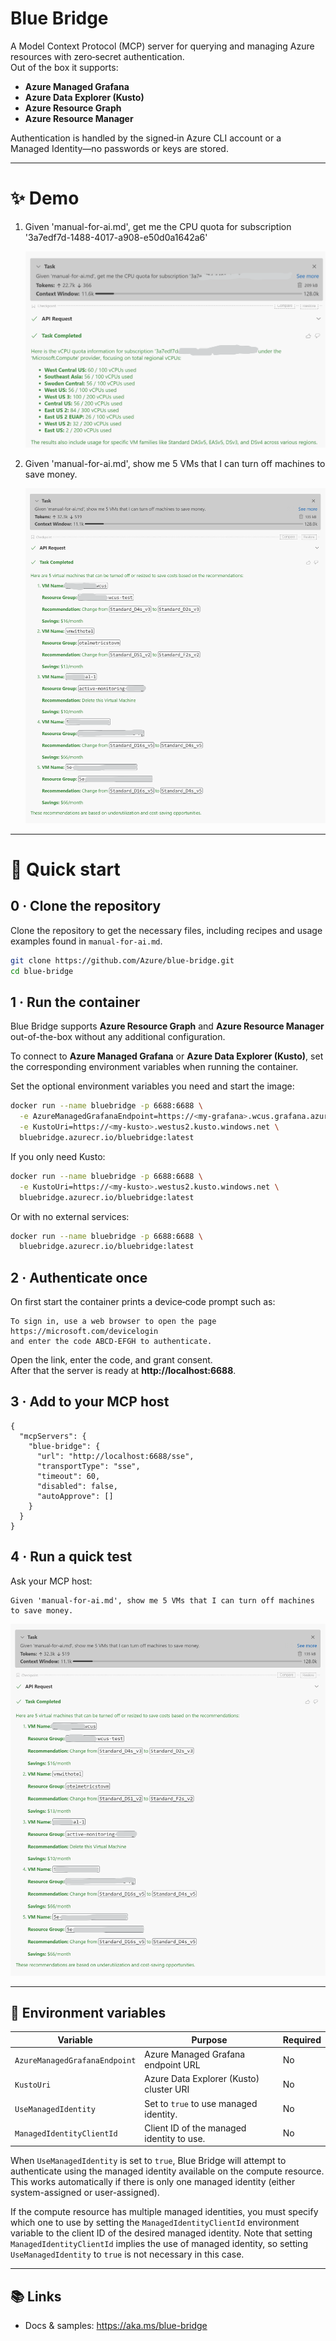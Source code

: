 # Blue Bridge

A Model Context Protocol (MCP) server for querying and managing Azure resources with zero‑secret authentication.  
Out of the box it supports:

- **Azure Managed Grafana**
- **Azure Data Explorer (Kusto)**
- **Azure Resource Graph**
- **Azure Resource Manager**

Authentication is handled by the signed‑in Azure CLI account or a Managed Identity—no passwords or keys are stored.

---

# ✨ Demo

1. Given 'manual-for-ai.md', get me the CPU quota for subscription '3a7edf7d-1488-4017-a908-e50d0a1642a6'

   ![Result](demo-find-cpu-quota-2504.png)

2. Given 'manual-for-ai.md', show me 5 VMs that I can turn off machines to save money.

   ![Result](mcp-suggest-turn-off-vm-2504.png)

---

# 🚀 Quick start

## 0 · Clone the repository

Clone the repository to get the necessary files, including recipes and usage examples found in `manual-for-ai.md`.

```bash
git clone https://github.com/Azure/blue-bridge.git
cd blue-bridge
```

## 1 · Run the container

Blue Bridge supports **Azure Resource Graph** and **Azure Resource Manager** out-of-the-box without any additional configuration.

To connect to **Azure Managed Grafana** or **Azure Data Explorer (Kusto)**, set the corresponding environment variables when running the container.

Set the optional environment variables you need and start the image:

```bash
docker run --name bluebridge -p 6688:6688 \
  -e AzureManagedGrafanaEndpoint=https://<my‑grafana>.wcus.grafana.azure.com \
  -e KustoUri=https://<my‑kusto>.westus2.kusto.windows.net \
  bluebridge.azurecr.io/bluebridge:latest
```

If you only need Kusto:

```bash
docker run --name bluebridge -p 6688:6688 \
  -e KustoUri=https://<my‑kusto>.westus2.kusto.windows.net \
  bluebridge.azurecr.io/bluebridge:latest
```

Or with no external services:

```bash
docker run --name bluebridge -p 6688:6688 \
  bluebridge.azurecr.io/bluebridge:latest
```

## 2 · Authenticate once

On first start the container prints a device‑code prompt such as:

```
To sign in, use a web browser to open the page https://microsoft.com/devicelogin
and enter the code ABCD‑EFGH to authenticate.
```

Open the link, enter the code, and grant consent.  
After that the server is ready at **http://localhost:6688**.

## 3 · Add to your MCP host

```jsonc
{
  "mcpServers": {
    "blue-bridge": {
      "url": "http://localhost:6688/sse",
      "transportType": "sse",
      "timeout": 60,
      "disabled": false,
      "autoApprove": []
    }
  }
}
```

## 4 · Run a quick test

Ask your MCP host:

```
Given 'manual-for-ai.md', show me 5 VMs that I can turn off machines to save money.
```

![Result](mcp-suggest-turn-off-vm-2504.png)

---

## 🔧 Environment variables

| Variable                                           | Purpose                                         | Required |
| -------------------------------------------------- | ----------------------------------------------- | -------- |
| `AzureManagedGrafanaEndpoint`   | Azure Managed Grafana endpoint URL              | No       |
| `KustoUri`                      | Azure Data Explorer (Kusto) cluster URI         | No       |
| `UseManagedIdentity`            | Set to `true` to use managed identity.          | No       |
| `ManagedIdentityClientId`       | Client ID of the managed identity to use.       | No       |

When `UseManagedIdentity` is set to `true`, Blue Bridge will attempt to authenticate using the managed identity available on the compute resource. This works automatically if there is only one managed identity (either system-assigned or user-assigned).

If the compute resource has multiple managed identities, you must specify which one to use by setting the `ManagedIdentityClientId` environment variable to the client ID of the desired managed identity. Note that setting `ManagedIdentityClientId` implies the use of managed identity, so setting `UseManagedIdentity` to `true` is not necessary in this case.

---

## 📚 Links

- Docs & samples: https://aka.ms/blue-bridge
